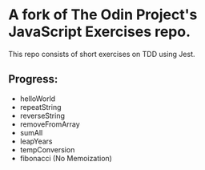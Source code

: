 # A fork of The Odin Project's JavaScript Exercises repo.

This repo consists of short exercises on TDD using Jest.

## Progress:

- helloWorld
- repeatString
- reverseString
- removeFromArray
- sumAll
- leapYears
- tempConversion
- fibonacci (No Memoization)
